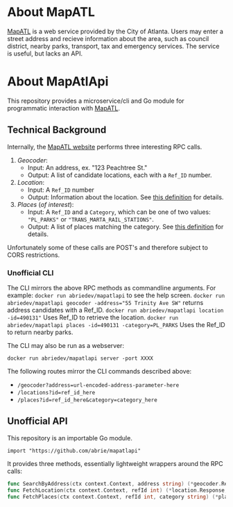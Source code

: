 # About MapATL

[MapATL](https://egis.atlantaga.gov/app/home/index.html) is a web service provided by the City of Atlanta. Users may enter a street address and recieve information about the area, such as council district, nearby parks, transport, tax and emergency services. The service is useful, but lacks an API.

# About MapAtlApi

This repository provides a microservice/cli and Go module for programmatic interaction with [MapATL](https://egis.atlantaga.gov/app/home/index.html).

## Technical Background

Internally, the [MapATL website](https://egis.atlantaga.gov/app/home/index.html) performs three interesting RPC calls.

1. _Geocoder_:
	- Input: An address, ex. "123 Peachtree St."
	- Output: A list of candidate locations, each with a `Ref_ID` number.
2. _Location_:
	- Input: A `Ref_ID` number
	- Output: Information about the location. See [this definition](https://github.com/abrie/mapatlapi/blob/master/src/github.com/abrie/mapatlapi/internal/point/response.go) for details.
3. _Places_ (_of interest_):
	- Input: A `Ref_ID` and a `Category`, which can be one of two values: `"PL_PARKS"` or `"TRANS_MARTA_RAIL_STATIONS"`.
	- Output: A list of places matching the category. See [this definition](https://github.com/abrie/mapatlapi/blob/master/src/github.com/abrie/mapatlapi/internal/places/response.go) for details.

Unfortunately some of these calls are POST's and therefore subject to CORS restrictions.

### Unofficial CLI

The CLI mirrors the above RPC methods as commandline arguments. For example:
`docker run abriedev/mapatlapi` to see the help screen.
`docker run abriedev/mapatlapi geocoder -address="55 Trinity Ave SW"` returns address candidates with a Ref_ID.
`docker run abriedev/mapatlapi location -id=490131"` Uses Ref_ID to retrieve the location.
`docker run abriedev/mapatlapi places -id=490131 -category=PL_PARKS` Uses the Ref_ID to return nearby parks.

The CLI may also be run as a webserver:

`docker run abriedev/mapatlapi server -port XXXX`

The following routes mirror the CLI commands described above:

- `/geocoder?address=url-encoded-address-parameter-here`
- `/locations?id=ref_id_here`
- `/places?id=ref_id_here&category=category_here`

## Unofficial API

This repository is an importable Go module.

`import "https://github.com/abrie/mapatlapi"`

It provides three methods, essentially lightweight wrappers around the RPC calls:

```go
func SearchByAddress(ctx context.Context, address string) (*geocoder.Response, error)
func FetchLocation(ctx context.Context, refId int) (*location.Response, error)
func FetchPlaces(ctx context.Context, refId int, category string) (*places.Response, error)
```

